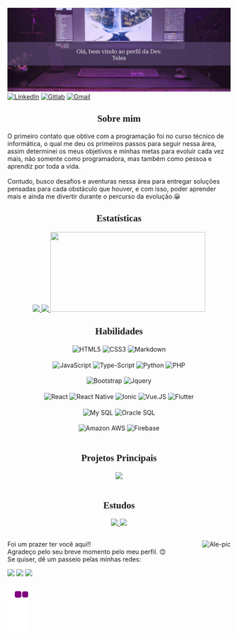 ![HEADER](https://github.com/alliliumm/Alessandra-Teles/blob/main/Header.png)
[![LinkedIn](https://img.shields.io/badge/LinkedIn-000?style=for-the-badge&logo=linkedin&logoColor=0E76A8)](https://www.linkedin.com/in/alessandra-teles911/) 
[![Gitlab](https://img.shields.io/badge/Gitlab-000?style=for-the-badge&logo=gitlab)](https://gitlab.com/alliliumm) 
[![Gmail](https://img.shields.io/badge/Gmail-000?style=for-the-badge&logo=gmail)](mailto:alessandrateles911@gmail.com) 
<!-- [![Discord](https://img.shields.io/badge/Discord-000?style=for-the-badge&logo=discord)](.lili_th)-->
<!--  
<div class="head">
  <img src="https://github.com/alliliumm/Alessandra-Teles/blob/main/Header.png">
  <br><br>
 <div align="center">
    <img height="80" width="80" src="https://github.com/alliliumm/Alessandra-Teles/blob/main/loading-done(2).gif">
  </div>
</div> -->

<div class="body">
  <div class="header">
  <div class="start-text">
    <div>
      <h2 align="center" style="font-family:Times" >Sobre mim</h2>
      <p>O primeiro contato que obtive com a programação foi no curso técnico de informática, o qual me deu os primeiros passos para seguir nessa área, assim determinei os meus objetivos e minhas metas para evoluir cada vez mais, não somente como programadora, mas também como pessoa e aprendiz por toda a vida. <br><br>
      Contudo, busco desafios e aventuras nessa área para entregar soluções pensadas para cada obstáculo que houver, e com isso, poder aprender mais e ainda me divertir durante o percurso da evolução.&#128512;
      </p>
    </div>
  </div>
  </div>


  <div class="main">

  <div>
    <h2 align="center" style="font-family:Times" >Estatísticas</h2>
  </div>

  <div class="git-status" align="center">
    <a href="https://github.com/alliliumm">
    <img height="180em" src="https://streak-stats.demolab.com?user=alliliumm&theme=bear&locale=pt_BR&date_format=j%20M%5B%20Y%5D&mode=weekly&background=000000&border=00A7EB&dates=FFFFFF"/>
    <img height="180em" src="https://github-readme-stats-git-masterrstaa-rickstaa.vercel.app/api/top-langs/?username=alliliumm&layout=compact&langs_count=8&bg_color=000&border_color=30A3DC&title_color=E03C8A&text_color=FFFFFF"/>
    </a>
    <a href="https://wakatime.com/@alliliumm">
    <img height="180em" width="350px" src="https://github-readme-stats.vercel.app/api/wakatime?username=alliliumm&theme=bear&theme=bear&bg_color=000&border_color=30A3DC&title_color=E03C8A&text_color=FFFFFF"/>
    </a>
  </div>

  <div>
    <h2 align="center" style="font-family:Times" >Habilidades</h2>
  </div>

  <div class="git-lang-text" align="center" style="display: inline_block">
    <img align="center" alt="HTML5" src="https://img.shields.io/badge/HTML5-000?style=for-the-badge&logo=html5">
    <img align="center" alt="CSS3" src="https://img.shields.io/badge/CSS3-000?style=for-the-badge&logo=css3&logoColor=264CE4">
    <img align="center" alt="Markdown" src="https://img.shields.io/badge/Markdown-000?style=for-the-badge&logo=markdown">
  </div>
  <div class="git-languages" align="center" style="display: inline_block"><br>
    <img align="center" alt="JavaScript" src="https://img.shields.io/badge/JavaScript-000?style=for-the-badge&logo=javascript">
    <img align="center" alt="Type-Script"  src="https://img.shields.io/badge/TypeScript-000?style=for-the-badge&logo=typescript">
    <img align="center" alt="Python"  src="https://img.shields.io/badge/Python-000?style=for-the-badge&logo=python">
    <img align="center" alt="PHP" src="https://img.shields.io/badge/PHP-000?style=for-the-badge&logo=php">
  </div>
  <div class="git-bibliotecas" align="center" style="display: inline_block"><br>
    <img align="center" alt="Bootstrap" src="https://img.shields.io/badge/Bootstrap-000?style=for-the-badge&logo=bootstrap">
    <img align="center" alt="Jquery"  src="https://img.shields.io/badge/Jquery-000?style=for-the-badge&logo=jquery">
  </div>
  <div class="git-frameworks" align="center" style="display: inline_block"><br>
    <img align="center" alt="React" src="https://img.shields.io/badge/React-000?style=for-the-badge&logo=react">
    <img align="center" alt="React Native"  src="https://img.shields.io/badge/React_Native-000?style=for-the-badge&logo=react">    
    <img align="center" alt="Ionic" src="https://img.shields.io/badge/Ionic-000?style=for-the-badge&logo=ionic">
    <img align="center" alt="Vue.JS"  src="https://img.shields.io/badge/VueJS-000?style=for-the-badge&logo=vue.js">
    <img align="center" alt="Flutter"  src="https://img.shields.io/badge/Flutter-000?style=for-the-badge&logo=flutter">
  </div>
  <div class="git-bancos" align="center" style="display: inline_block"><br>
    <img align="center" alt="My SQL" src="https://img.shields.io/badge/MY_SQL-000?style=for-the-badge&logo=mysql">
    <img align="center" alt="Oracle SQL"  src="https://img.shields.io/badge/Oracle-000?style=for-the-badge&logo=oracle"> 
  </div>
  <div class="git-clouds" align="center" style="display: inline_block"><br>
    <img align="center" alt="Amazon AWS" src="https://img.shields.io/badge/Amazon_AWS-000?style=for-the-badge&logo=amazonaws">
    <img align="center" alt="Firebase"  src="https://img.shields.io/badge/Firebase-000?style=for-the-badge&logo=firebase"> 
  </div>
  
  <br>

  <div>
    <h2 align="center" style="font-family:Times" >Projetos Principais</h2>
  </div> 

  <div class="git-repos" align="center">
  <a href="https://github.com/alliliumm/Adminio-APP">
    <img align="center" src="https://github-readme-stats.vercel.app/api/pin/?username=alliliumm&amp;repo=Adminio-APP&theme=bear&theme=bear&bg_color=000&border_color=30A3DC&title_color=E03C8A&text_color=FFFFFF" style="max-width: 100%;">
  </a>
  </div>

  <br>
    <div>
    <h2 align="center" style="font-family:Times" >Estudos</h2>
  </div> 

  <div class="git-repos" align="center">
  <a href="https://github.com/alliliumm/Projetos-Estudos">
    <img src="https://github-readme-stats.vercel.app/api/pin/?username=alliliumm&amp;repo=Projetos-Estudos&theme=bear&theme=bear&bg_color=000&border_color=30A3DC&title_color=E03C8A&text_color=FFFFFF" style="max-width: 100%;">
  </a>
  <a href="https://github.com/alliliumm/Estudos">
    <img src="https://github-readme-stats.vercel.app/api/pin/?username=alliliumm&amp;repo=Estudos&theme=bear&theme=bear&bg_color=000&border_color=30A3DC&title_color=E03C8A&text_color=FFFFFF" style="max-width: 100%;">
  </a>
  </div>


  </div>

##

  <div class="footer">
    <div>
      <img align="right" alt="Ale-pic" height="150" src="https://github.com/alliliumm/alliliumm/blob/main/perf-v1.png">
    </div>
    <div class="end-text">
      <p>Foi um prazer ter você aqui!!<br> 
      Agradeço pelo seu breve momento pelo meu perfil. &#128522;<br>
      Se quiser, dê um passeio pelas minhas redes:
      </p>
      <div class="header-socials">
        <a href="https://www.linkedin.com/in/alessandra-teles911" target="_blank"><img src="https://img.shields.io/badge/-LinkedIn-%230077B5?style=for-the-badge&logo=linkedin&logoColor=white" target="_blank"></a> 
        <a href="https://gitlab.com/alessandrateles911" target="_blank"><img src="https://img.shields.io/badge/GitLab-330F63?style=for-the-badge&logo=gitlab&logoColor=white" target="_blank"></a> 
        <a href="mailto:alessandrateles911@gmail.com"><img src="https://img.shields.io/badge/Gmail-D14836?style=for-the-badge&logo=gmail&logoColor=white" target="_blank"></a>
      </div>
    </div>
  </div>

  ![Snake animation](https://github.com/alliliumm/alliliumm/blob/output/github-contribution-grid-snake.gif)
</div>

<!--https://shields.io/badges-->
<!--https://github.com/elidianaandrade/dio-lab-open-source/tree/main-->

